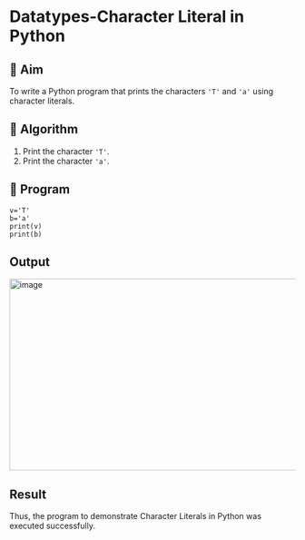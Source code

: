 # Datatypes-Character Literal in Python

## 🎯 Aim
To write a Python program that prints the characters `'T'` and `'a'` using character literals.

## 🧠 Algorithm
1. Print the character `'T'`.
2. Print the character `'a'`.

## 🧾 Program
```
v='T'
b='a'
print(v)
print(b)
```
## Output
<img width="645" height="338" alt="image" src="https://github.com/user-attachments/assets/ab0ea26c-bea8-4626-9f5c-e3f672c56a1a" />

## Result
Thus, the program to demonstrate Character Literals in Python was executed successfully.

